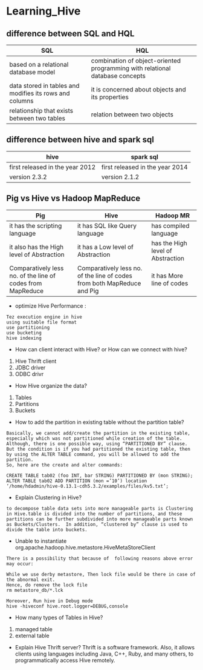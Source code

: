 # Learning_Hive

## difference between SQL and HQL

| SQL           | HQL           |
| ------------- | ------------- |
| based on a relational database model  | combination of object-oriented programming with relational database concepts  |
| data stored in tables and modifies its rows and columns  | it is concerned about objects and its properties  |
| relationship that exists between two tables | relation between two objects |

## difference between hive and spark sql


| hive           | spark sql    |
| ------------- | ------------- |
| first released in the year 2012 | first released in the year 2014 |
| version 2.3.2 | version 2.1.2 |

## Pig vs Hive vs Hadoop MapReduce

| Pig           | Hive           | Hadoop MR |
| ------------- | -------------  | --------- |
| it has the scripting language | it has SQL like Query language | has compiled language |
| it also has the High level of Abstraction | it has a Low level of Abstraction | has the High level of Abstraction |
| Comparatively less no. of the line of codes from MapReduce | Comparatively less no. of the line of codes from both MapReduce and Pig |  it has More line of codes |

- optimize Hive Performance :
```
Tez execution engine in hive
using suitable file format
use partitioning
use bucketing
hive indexing
```
- How can client interact with Hive? or How can we connect with hive?
1. Hive Thrift client
2. JDBC driver
3. ODBC drivr

- How Hive organize the data?
1. Tables
2. Partitions
3. Buckets

- How to add the partition in existing table without the partition table?
```
Basically, we cannot add/create the partition in the existing table, especially which was not partitioned while creation of the table.
Although, there is one possible way, using “PARTITIONED BY” clause. But the condition is if you had partitioned the existing table, then by using the ALTER TABLE command, you will be allowed to add the partition.
So, here are the create and alter commands:

CREATE TABLE tab02 (foo INT, bar STRING) PARTITIONED BY (mon STRING);
ALTER TABLE tab02 ADD PARTITION (mon =’10’) location ‘/home/hdadmin/hive-0.13.1-cdh5.3.2/examples/files/kv5.txt’;
```
- Explain Clustering in Hive?
```
to decompose table data sets into more manageable parts is Clustering in Hive.table is divided into the number of partitions, and these partitions can be further subdivided into more manageable parts known as Buckets/Clusters.  In addition, “clustered by” clause is used to divide the table into buckets.
```
- Unable to instantiate org.apache.hadoop.hive.metastore.HiveMetaStoreClient
```
There is a possibility that because of  following reasons above error may occur:

While we use derby metastore, Then lock file would be there in case of the abnormal exit.
Hence, do remove the lock file
rm metastore_db/*.lck

Moreover, Run hive in Debug mode
hive -hiveconf hive.root.logger=DEBUG,console
```
-  How many types of Tables in Hive?
1. managed table
2. external table

- Explain Hive Thrift server?
Thrift is a software framework. Also, it allows clients using languages including Java, C++, Ruby, and many others, to programmatically access Hive remotely.


